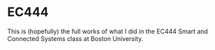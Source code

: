 # EC444

This is (hopefully) the full works of what I did in the EC444 Smart and Connected Systems class at Boston University.